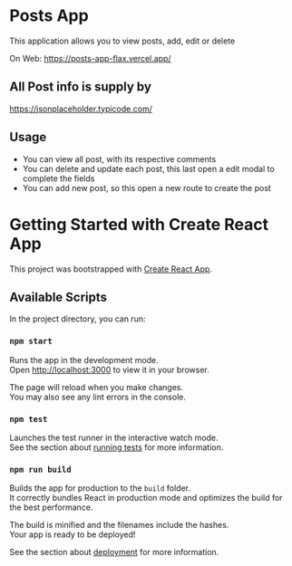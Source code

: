 # Posts App
This application allows you to view posts, add, edit or delete

On Web: https://posts-app-flax.vercel.app/ 

## All Post info is supply by
https://jsonplaceholder.typicode.com/


## Usage
- You can view all post, with its respective comments
- You can delete and update each post, this last open a edit modal to complete the fields
- You can add new post, so this open a new route to create the post

# Getting Started with Create React App
This project was bootstrapped with [Create React App](https://github.com/facebook/create-react-app).

## Available Scripts
In the project directory, you can run:

### `npm start`

Runs the app in the development mode.\
Open [http://localhost:3000](http://localhost:3000) to view it in your browser.

The page will reload when you make changes.\
You may also see any lint errors in the console.

### `npm test`

Launches the test runner in the interactive watch mode.\
See the section about [running tests](https://facebook.github.io/create-react-app/docs/running-tests) for more information.

### `npm run build`

Builds the app for production to the `build` folder.\
It correctly bundles React in production mode and optimizes the build for the best performance.

The build is minified and the filenames include the hashes.\
Your app is ready to be deployed!

See the section about [deployment](https://facebook.github.io/create-react-app/docs/deployment) for more information.

